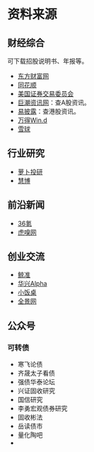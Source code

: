 # 资料来源

## 财经综合

可下载招股说明书、年报等。

- [东方财富网](https://www.eastmoney.com/)
- [同花顺](http://www.10jqka.com.cn/)
- [美国证券交易委员会](https://www.sec.gov/)
- [巨潮资讯网](http://www.cninfo.com.cn/new/index)：查A股资讯。
- [易披露](https://www.hkexnews.hk/)：查港股资讯。
- [万得Win.d](https://www.wind.com.cn/)
- [雪球](https://xueqiu.com/)


## 行业研究
- [萝卜投研](https://robo.datayes.com/)
- [慧博](http://www.hibor.com.cn/)


## 前沿新闻
- [36氪](https://www.36kr.com/)
- [虎嗅网](https://www.huxiu.com/)


## 创业交流
- [鲸准](https://www.jingdata.com/)
- [华兴Alpha](https://alpha.huaxing.com/)
- [小饭桌](https://www.xfz.cn/)
- [全景网](https://www.p5w.net/)


## 公众号
### 可转债
- 寒飞论债
- 齐晟太子看债
- 强债华泰论坛
- 兴证固收研究
- 国信研究
- 李勇宏观债券研究
- 固收彬法
- 岳读债市
- 量化陶吧
- 